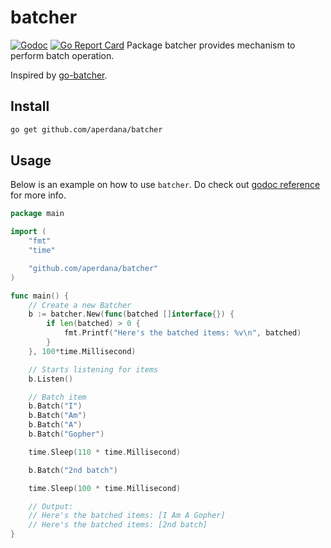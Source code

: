 
# batcher
[![Godoc](http://img.shields.io/badge/godoc-reference-blue.svg?style=flat)](https://godoc.org/github.com/aperdana/batcher) [![Go Report Card](https://goreportcard.com/badge/github.com/aperdana/batcher)](https://goreportcard.com/report/github.com/aperdana/batcher)
Package batcher provides mechanism to perform batch operation.

Inspired by [go-batcher](https://github.com/travisjeffery/go-batcher).

## Install

```sh
go get github.com/aperdana/batcher
```

## Usage
Below is an example on how to use `batcher`. Do check out [godoc reference](https://godoc.org/github.com/aperdana/bacher) for more info.

```go
package main

import (
	"fmt"
	"time"

	"github.com/aperdana/batcher"
)

func main() {
	// Create a new Batcher
	b := batcher.New(func(batched []interface{}) {
		if len(batched) > 0 {
			fmt.Printf("Here's the batched items: %v\n", batched)
		}
	}, 100*time.Millisecond)

	// Starts listening for items
	b.Listen()

	// Batch item
	b.Batch("I")
	b.Batch("Am")
	b.Batch("A")
	b.Batch("Gopher")

	time.Sleep(110 * time.Millisecond)

	b.Batch("2nd batch")

	time.Sleep(100 * time.Millisecond)

	// Output:
	// Here's the batched items: [I Am A Gopher]
	// Here's the batched items: [2nd batch]
}
```
